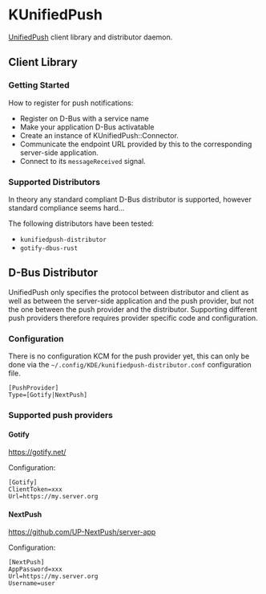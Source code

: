 # KUnifiedPush

[UnifiedPush](https://unifiedpush.org) client library and distributor daemon.

## Client Library

### Getting Started

How to register for push notifications:
- Register on D-Bus with a service name
- Make your application D-Bus activatable
- Create an instance of KUnifiedPush::Connector.
- Communicate the endpoint URL provided by this to the corresponding server-side application.
- Connect to its `messageReceived` signal.

### Supported Distributors

In theory any standard compliant D-Bus distributor is supported, however
standard compliance seems hard...

The following distributors have been tested:
- `kunifiedpush-distributor`
- `gotify-dbus-rust`

## D-Bus Distributor

UnifiedPush only specifies the protocol between distributor and client as well as
between the server-side application and the push provider, but not the one between
the push provider and the distributor. Supporting different push providers therefore
requires provider specific code and configuration.

### Configuration

There is no configuration KCM for the push provider yet, this can only be done via
the `~/.config/KDE/kunifiedpush-distributor.conf` configuration file.

```
[PushProvider]
Type=[Gotify|NextPush]
```

### Supported push providers

#### Gotify

https://gotify.net/

Configuration:

```
[Gotify]
ClientToken=xxx
Url=https://my.server.org
```

#### NextPush

https://github.com/UP-NextPush/server-app

Configuration:

```
[NextPush]
AppPassword=xxx
Url=https://my.server.org
Username=user
```
